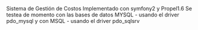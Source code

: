 Sistema de Gestión de Costos 
Implementado con symfony2
y Propel1.6
Se testea de momento con las bases de datos
MYSQL - usando el driver pdo_mysql
y con
MSQL - usando el driver pdo_sqlsrv
